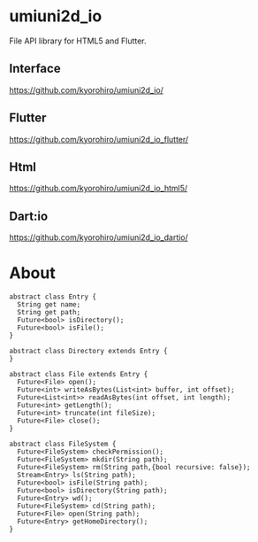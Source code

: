 # umiuni2d_io

File API library for HTML5 and Flutter.

## Interface
https://github.com/kyorohiro/umiuni2d_io/

## Flutter
https://github.com/kyorohiro/umiuni2d_io_flutter/

## Html
https://github.com/kyorohiro/umiuni2d_io_html5/

## Dart:io
https://github.com/kyorohiro/umiuni2d_io_dartio/

# About

```
abstract class Entry {
  String get name;
  String get path;
  Future<bool> isDirectory();
  Future<bool> isFile();
}

abstract class Directory extends Entry {
}

abstract class File extends Entry {
  Future<File> open();
  Future<int> writeAsBytes(List<int> buffer, int offset);
  Future<List<int>> readAsBytes(int offset, int length);
  Future<int> getLength();
  Future<int> truncate(int fileSize);
  Future<File> close();
}

abstract class FileSystem {
  Future<FileSystem> checkPermission();
  Future<FileSystem> mkdir(String path);
  Future<FileSystem> rm(String path,{bool recursive: false});
  Stream<Entry> ls(String path);
  Future<bool> isFile(String path);
  Future<bool> isDirectory(String path);
  Future<Entry> wd();
  Future<FileSystem> cd(String path);
  Future<File> open(String path);
  Future<Entry> getHomeDirectory();
}
```
